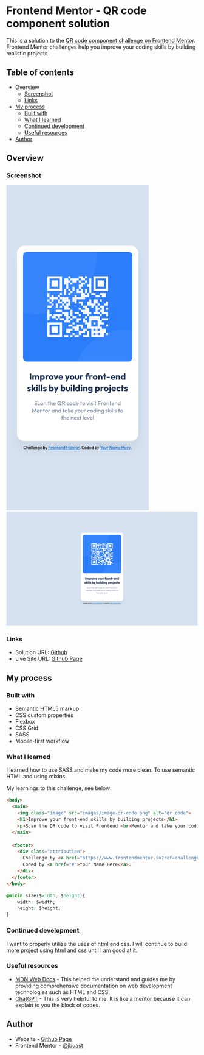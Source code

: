 # Frontend Mentor - QR code component solution

This is a solution to the [QR code component challenge on Frontend Mentor](https://www.frontendmentor.io/challenges/qr-code-component-iux_sIO_H). Frontend Mentor challenges help you improve your coding skills by building realistic projects. 

## Table of contents

- [Overview](#overview)
  - [Screenshot](#screenshot)
  - [Links](#links)
- [My process](#my-process)
  - [Built with](#built-with)
  - [What I learned](#what-i-learned)
  - [Continued development](#continued-development)
  - [Useful resources](#useful-resources)
- [Author](#author)


## Overview

### Screenshot

![Mobile View](./screenshots/mobile-view.png)
![Desktop View](./screenshots/desktop-view.png)


### Links

- Solution URL: [Github](https://github.com/jbuast/qr-code-component-main.git)
- Live Site URL: [Github Page](https://jbuast.github.io/qr-code-component-main/)

## My process

### Built with

- Semantic HTML5 markup
- CSS custom properties
- Flexbox
- CSS Grid
- SASS
- Mobile-first workflow

### What I learned

I learned how to use SASS and make my code more clean. To use semantic HTML and using mixins.

My learnings to this challenge, see below:

```html
<body>
  <main>
    <img class="image" src="images/image-qr-code.png" alt="qr code">
    <h1>Improve your front-end skills by building projects</h1>
    <p>Scan the QR code to visit Frontend <br>Mentor and take your coding skills to<br> the next level</p>
  </main>

  <footer>
    <div class="attribution">
      Challenge by <a href="https://www.frontendmentor.io?ref=challenge" target="_blank">Frontend Mentor</a>. 
      Coded by <a href="#">Your Name Here</a>.
    </div>
  </footer>
</body>
```
```css
@mixin size($width, $height){
    width: $width;
    height: $height;
}
```

### Continued development

I want to properly utilize the uses of html and css. I will continue to build more project using html and css until I am good at it. 


### Useful resources

- [MDN Web Docs](https://developer.mozilla.org/en-US/) - This helped me understand and guides me by providing comprehensive documentation on web development technologies such as HTML and CSS.
- [ChatGPT](https://chat.openai.com/) - This is very helpful to me. It is like a mentor because it can explain to you the block of codes.



## Author

- Website - [Github Page](https://jbuast.github.io/qr-code-component-main/)
- Frontend Mentor - [@jbuast](https://www.frontendmentor.io/profile/jbuast)


